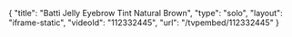 {
    "title": "Batti Jelly Eyebrow Tint  Natural Brown",
    "type": "solo",
    "layout": "iframe-static",
    "videoId": "112332445",
    "url": "\/tvpembed\/112332445"
}